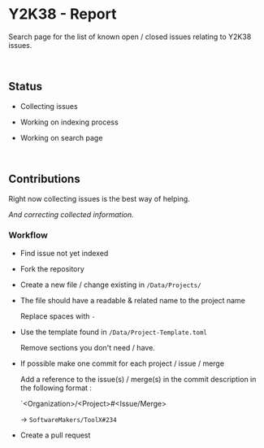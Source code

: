
# Y2K38 - Report

Search page for the list of known open / closed issues relating to Y2K38 issues.

<br/>

## Status

- Collecting issues

- Working on indexing process

- Working on search page

<br/>

## Contributions

Right now collecting issues is the best way of helping.

*And correcting collected information.*

### Workflow

- Find issue not yet indexed

- Fork the repository

- Create a new file / change existing in `/Data/Projects/`

- The file should have a readable & related name to the project name

    Replace spaces with `-`

- Use the template found in `/Data/Project-Template.toml`

    Remove sections you don't need / have.

- If possible make one commit for each project / issue / merge

    Add a reference to the issue(s) / merge(s) in the 
    commit description in the following format : 
    
    `\<Organization>/\<Project>#<Issue/Merge>

    -> `SoftwareMakers/ToolX#234`

- Create a pull request
